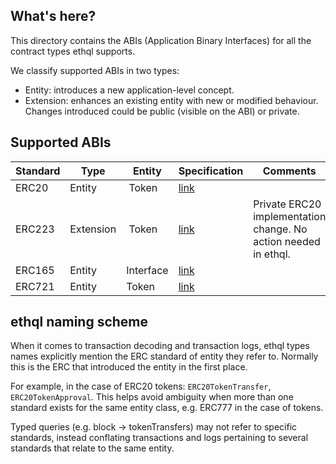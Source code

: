 ## What's here?

This directory contains the ABIs (Application Binary Interfaces) for all the contract types ethql supports.

We classify supported ABIs in two types:

- Entity: introduces a new application-level concept.
- Extension: enhances an existing entity with new or modified behaviour. Changes introduced could be public (visible on
  the ABI) or private.

## Supported ABIs

| Standard | Type      | Entity    | Specification | Comments                                                        |
| -------- | --------- | --------- | ------------- | --------------------------------------------------------------- |
| ERC20    | Entity    |  Token    | [link][1]     |                                                                 |
| ERC223   | Extension |  Token    | [link][2]     | Private ERC20 implementation change. No action needed in ethql. |
| ERC165   | Entity    | Interface | [link][3]     |                                                                 |
| ERC721   | Entity    | Token     | [link][4]     |                                                                 |

## ethql naming scheme

When it comes to transaction decoding and transaction logs, ethql types names explicitly mention the ERC standard of
entity they refer to. Normally this is the ERC that introduced the entity in the first place.

For example, in the case of ERC20 tokens: `ERC20TokenTransfer`, `ERC20TokenApproval`. This helps avoid ambiguity when
more than one standard exists for the same entity class, e.g. ERC777 in the case of tokens.

Typed queries (e.g. block -> tokenTransfers) may not refer to specific standards, instead conflating transactions and
logs pertaining to several standards that relate to the same entity.

[1]: https://github.com/ethereum/EIPs/blob/master/EIPS/eip-20.md
[2]: https://github.com/ethereum/EIPs/issues/223
[3]: https://github.com/ethereum/EIPs/blob/master/EIPS/eip-165.md
[4]: https://github.com/ethereum/EIPs/blob/master/EIPS/eip-721.md
